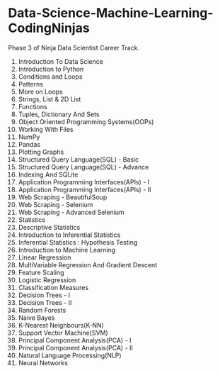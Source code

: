 # Data-Science-Machine-Learning-CodingNinjas
Phase 3 of Ninja Data Scientist Career Track.

1. Introduction To Data Science
2. Introduction to Python
3. Conditions and Loops
4. Patterns 
5. More on Loops
6. Strings, List & 2D List
7. Functions
8. Tuples, Dictionary And Sets
9. Object Oriented Programming Systems(OOPs)
10. Working With Files
11. NumPy
12. Pandas
13. Plotting Graphs 
14. Structured Query Language(SQL) - Basic
15. Structured Query Language(SQL) - Advance
16. Indexing And SQLite
17. Application Programming Interfaces(APIs) - I 
18. Application Programming Interfaces(APIs) - II
19. Web Scraping - BeautifulSoup
20. Web Scraping - Selenium
21. Web Scraping - Advanced Selenium
22. Statistics
23. Descriptive Statistics
24. Introduction to Inferential Statistics
25. Inferential Statistics : Hypothesis Testing
26. Introduction to Machine Learning
27. Linear Regression
28. MultiVariable Regression And Gradient Descent
29. Feature Scaling
30. Logistic Regression
31. Classification Measures
32. Decision Trees - I
33. Decision Trees - II
34. Random Forests
35. Naive Bayes
36. K-Nearest Neighbours(K-NN)
37. Support Vector Machine(SVM)
38. Principal Component Analysis(PCA) - I
39. Principal Component Analysis(PCA) - II
40. Natural Language Processing(NLP)
41. Neural Networks
